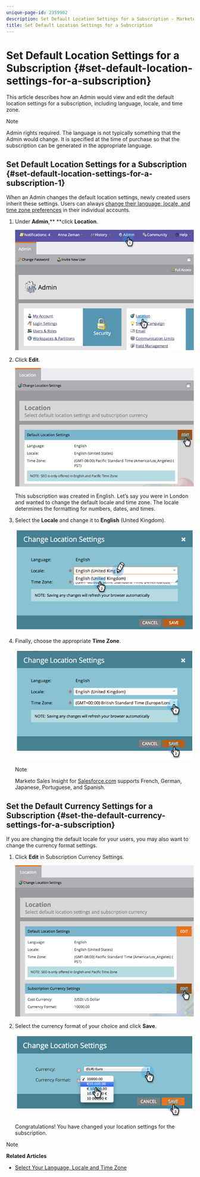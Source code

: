 ```yaml
---
unique-page-id: 2359902
description: Set Default Location Settings for a Subscription - Marketo Docs - Product Documentation
title: Set Default Location Settings for a Subscription
---
```


# Set Default Location Settings for a Subscription {#set-default-location-settings-for-a-subscription}

This article describes how an Admin would view and edit the default location settings for a subscription, including language, locale, and time zone.

>[!NOTE]
>
>Admin rights required. The language is not typically something that the Admin would change. It is specified at the time of purchase so that the subscription can be generated in the appropriate language.

## Set Default Location Settings for a Subscription {#set-default-location-settings-for-a-subscription-1}

When an Admin changes the default location settings, newly created users inherit these settings. Users can always [change their language, locale, and time zone preferences](select-your-language-locale-and-time-zone.md) in their individual accounts.

1. Under **Admin**,** **click **Location**.

   ![](assets/image2014-11-7-11-3a39-3a17.png)

1. Click **Edit**.

   ![](assets/image2014-11-7-11-3a40-3a39.png)

   This subscription was created in English. Let’s say you were in London and wanted to change the default locale and time zone. The locale determines the formatting for numbers, dates, and times.

1. Select the **Locale** and change it to **English** (United Kingdom).

   ![](assets/image2014-11-7-11-3a51-3a26.png)

1. Finally, choose the appropriate **Time Zone**.

   ![](assets/image2014-11-7-14-3a42-3a34.png)

   >[!NOTE]
   >
   >Marketo Sales Insight for [Salesforce.com](http://salesforce.com/) supports French, German, Japanese, Portuguese, and Spanish.

## Set the Default Currency Settings for a Subscription {#set-the-default-currency-settings-for-a-subscription}

If you are changing the default locale for your users, you may also want to change the currency format settings.

1. Click **Edit** in Subscription Currency Settings.

   ![](assets/image2014-11-7-15-3a50-3a33.png)

1. Select the currency format of your choice and click **Save**.

   ![](assets/image2014-11-7-15-3a58-3a21.png)

   Congratulations! You have changed your location settings for the subscription.

>[!NOTE]
>
>**Related Articles**
>
>* [Select Your Language, Locale and Time Zone](select-your-language-locale-and-time-zone.md)
>

